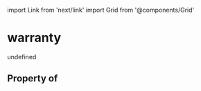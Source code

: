 import Link from 'next/link'
import Grid from '@components/Grid'

# warranty

undefined

## Property of




